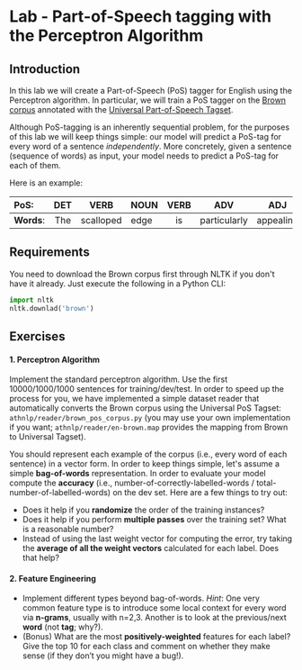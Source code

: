 # Lab - Part-of-Speech tagging with the Perceptron Algorithm


## Introduction

In this lab we will create a Part-of-Speech (PoS) tagger for English using the Perceptron algorithm. 
In particular, we will train a PoS tagger on the [Brown corpus](http://clu.uni.no/icame/manuals/BROWN/INDEX.HTM) annotated with the [Universal Part-of-Speech Tagset](https://arxiv.org/abs/1104.2086). 

Although PoS-tagging is an inherently sequential problem, for the purposes of this lab we will keep things simple: our model will predict a PoS-tag for every word of a sentence *independently*.
More concretely, given a sentence (sequence of words) as input, your model needs to predict a PoS-tag for each of them.

Here is an example:

| **PoS**:   | DET | VERB      | NOUN | VERB |     ADV      | ADJ       | . |
|:-------|:-----:|:-----------:|------|:------:|:--------------:|:-----------:|:---:|
| **Words**: | The | scalloped | edge | is   | particularly | appealing | . |
  

## Requirements
You need to download the Brown corpus first through NLTK if you don't have it already. 
Just execute the following in a Python CLI:

```python
import nltk
nltk.downlad('brown')
``` 

## Exercises


#### 1. Perceptron Algorithm

Implement the standard perceptron algorithm. Use the first 10000/1000/1000 sentences for training/dev/test.
In order to speed up the process for you, we have implemented a simple dataset reader that automatically converts the Brown corpus using the Universal PoS Tagset: `athnlp/reader/brown_pos_corpus.py` (you may use your own implementation if you want; `athnlp/reader/en-brown.map` provides the mapping from Brown to Universal Tagset). 

You should represent each example of the corpus (i.e., every word of each sentence) in a vector form. In order to keep things simple, let's assume a simple **bag-of-words** representation.
In order to evaluate your model compute the **accuracy** (i.e., number-of-correctly-labelled-words / total-number-of-labelled-words) on the dev set.
Here are a few things to try out:
- Does it help if you **randomize** the order of the training instances?
- Does it help if you perform **multiple passes** over the training set? What is a reasonable number?
- Instead of using the last weight vector for computing the error, try taking the **average of all
the weight vectors** calculated for each label. Does that help?

#### 2. Feature Engineering

- Implement different types beyond bag-of-words. *Hint*: One very common feature type is to 
introduce some local context for every word via **n-grams**, usually with n=2,3. Another is to
look at the previous/next **word** (not **tag**; why?). 
- (Bonus) What are the most **positively-weighted** features for each label? Give the
top 10 for each class and comment on whether they make sense (if they
don’t you might have a bug!).






